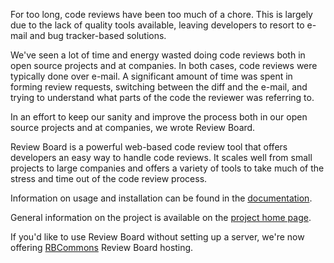 For too long, code reviews have been too much of a chore. This is largely due to the lack of quality tools available, leaving developers to resort to e-mail and bug tracker-based solutions.

We've seen a lot of time and energy wasted doing code reviews both in open source projects and at companies. In both cases, code reviews were typically done over e-mail. A significant amount of time was spent in forming review requests, switching between the diff and the e-mail, and trying to understand what parts of the code the reviewer was referring to.

In an effort to keep our sanity and improve the process both in our open source projects and at companies, we wrote Review Board.

Review Board is a powerful web-based code review tool that offers developers an easy way to handle code reviews. It scales well from small projects to large companies and offers a variety of tools to take much of the stress and time out of the code review process.

Information on usage and installation can be found in the [documentation](http://www.reviewboard.org/docs/manual/dev/).

General information on the project is available on the [project home page](http://www.reviewboard.org/).

If you'd like to use Review Board without setting up a server, we're now offering [RBCommons](https://rbcommons.com) Review Board hosting.